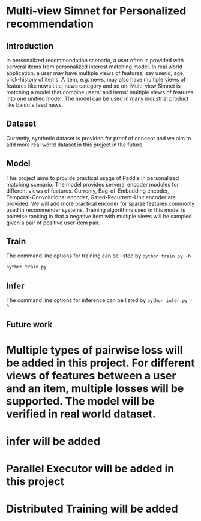 # Multi-view Simnet for Personalized recommendation

## Introduction
In personalized recommendation scenario, a user often is provided with serveral items from personalized interest matching model. In real world application, a user may have multiple views of features, say userid, age, click-history of items. A item, e.g. news, may also have multiple views of features like news title, news category and so on. Multi-view Simnet is matching a model that combine users' and items' multiple views of features into one unified model. The model can be used in many industrial product like baidu's feed news.

## Dataset
Currently, synthetic dataset is provided for proof of concept and we aim to add more real world dataset in this project in the future.

## Model
This project aims to provide practical usage of Paddle in personalized matching scenario. The model provides serveral encoder modules for different views of features. Currenly, Bag-of-Embedding encoder, Temporal-Convolutional encoder, Gated-Recurrent-Unit encoder are provided. We will add more practical encoder for sparse features commonly used in recommender systems. Training algorithms used in this model is pairwise ranking in that a negative item with multiple views will be sampled given a pair of positive user-item pair.

## Train
The command line options for training can be listed by `python train.py -h`
```bash
python train.py 
```

## Infer
The command line options for inference can be listed by `python infer.py -h`

## Future work
# Multiple types of pairwise loss will be added in this project. For different views of features between a user and an item, multiple losses will be supported. The model will be verified in real world dataset.
# infer will be added
# Parallel Executor will be added in this project
# Distributed Training will be added

